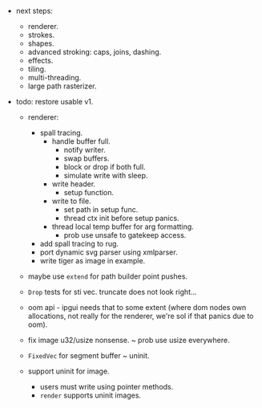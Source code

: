 
- next steps:
    - renderer.
    - strokes.
    - shapes.
    - advanced stroking: caps, joins, dashing.
    - effects.
    - tiling.
    - multi-threading.
    - large path rasterizer.



- todo: restore usable v1.
    - renderer:
        - spall tracing.
            - handle buffer full.
                - notify writer.
                - swap buffers.
                - block or drop if both full.
                - simulate write with sleep.
            - write header.
                - setup function.
            - write to file.
                - set path in setup func.
                - thread ctx init before setup panics.
            - thread local temp buffer for arg formatting.
                - prob use unsafe to gatekeep access.
        - add spall tracing to rug.
        - port dynamic svg parser using xmlparser.
        - write tiger as image in example.

    - maybe use `extend` for path builder point pushes.
    - `Drop` tests for sti vec. truncate does not look right...
    - oom api - ipgui needs that to some extent (where dom nodes own allocations,
      not really for the renderer, we're sol if that panics due to oom).

    - fix image u32/usize nonsense. ~ prob use usize everywhere.
    - `FixedVec` for segment buffer ~ uninit.

    - support uninit for image.
        - users must write using pointer methods.
        - `render` supports uninit images.


